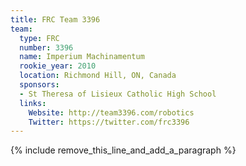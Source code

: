 ```yaml
---
title: FRC Team 3396
team:
  type: FRC
  number: 3396
  name: Imperium Machinamentum
  rookie_year: 2010
  location: Richmond Hill, ON, Canada
  sponsors:
  - St Theresa of Lisieux Catholic High School
  links:
    Website: http://team3396.com/robotics
    Twitter: https://twitter.com/frc3396
---
```


{% include remove_this_line_and_add_a_paragraph %}